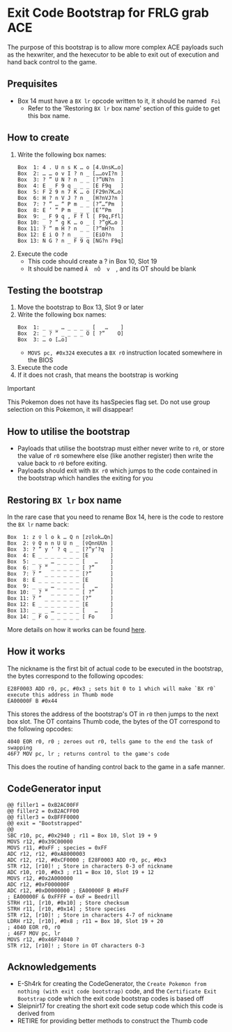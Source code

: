 # Exit Code Bootstrap for FRLG grab ACE
The purpose of this bootstrap is to allow more complex ACE payloads such as the hexwriter, and the hexecutor to be able to exit out of execution and hand back control to the game.

## Prequisites
- Box 14 must have a `BX lr` opcode written to it, it should be named ` Foì`
    - Refer to the 'Restoring `BX lr` box name' section of this guide to get this box name.

## How to create
1. Write the following box names:
    ```
    Box  1: 4 . U n s K … o	[4.UnsK…o]
    Box  2: … … o v I ? n _	[……ovI?n ]
    Box  3: ? ” U N ? n _ _	[?”UN?n  ]
    Box  4: E _ F 9 q _ _ _	[E F9q   ]
    Box  5: F 2 9 n 7 K … o	[F29n7K…o]
    Box  6: H ? n V J ? n _	[H?nVJ?n ]
    Box  7: ? ” … “ P m _ _	[?”…“Pm  ]
    Box  8: E ’ “ P m _ _ _	[E’“Pm   ]
    Box  9: _ F 9 q , F f l	[ F9q,Ffl]
    Box 10: _ ? ” g K … o _	[ ?”gK…o ]
    Box 11: ? ” m H ? n _ _	[?”mH?n  ]
    Box 12: E i O ? n _ _ _	[EiO?n   ]
    Box 13: N G ? n _ F 9 q	[NG?n F9q]
    ```
2. Execute the code
    - This code should create a ? in Box 10, Slot 19
    - It should be named `Â  nÔ  v  `, and its OT should be blank

## Testing the bootstrap
1. Move the bootstrap to Box 13, Slot 9 or later
2. Write the following box names:
    ```
    Box  1: _ _ _ … _ _ _ _	[   …    ]
    Box  2: _ ? ” _ _ _ _ O	[ ?”    O]
    Box  3: … o	[…o]
    ```
    - `MOVS pc, #0x324` executes a `BX r0` instruction located somewhere in the BIOS
3. Execute the code
4. If it does not crash, that means the bootstrap is working

> [!IMPORTANT]
> This Pokemon does not have its hasSpecies flag set.
> Do not use group selection on this Pokemon, it will disappear!

## How to utilise the bootstrap
- Payloads that utilise the bootstrap must either never write to `r0`, or store the value of `r0` somewhere else (like another register) then write the value back to `r0` before exiting.
- Payloads should exit with `BX r0` which jumps to the code contained in the bootstrap which handles the exiting for you

## Restoring `BX lr` box name
In the rare case that you need to rename Box 14, here is the code to restore the `BX lr` name back:
```
Box  1: z ♀ l o k … Q n	[z♀lok…Qn]
Box  2: ♀ Q n n U U n _	[♀QnnUUn ]
Box  3: ? ” y ‘ ? q _ _	[?”y‘?q  ]
Box  4: E _ _ _ _ _ _ _	[E       ]
Box  5: _ _ _ … _ _ _ _	[   …    ]
Box  6: _ ? ” _ _ _ _ _	[ ?”     ]
Box  7: ? ” _ _ _ _ _ _	[?”      ]
Box  8: E _ _ _ _ _ _ _	[E       ]
Box  9: _ _ _ … _ _ _ _	[   …    ]
Box 10: _ ? ” _ _ _ _ _	[ ?”     ]
Box 11: ? ” _ _ _ _ _ _	[?”      ]
Box 12: E _ _ _ _ _ _ _	[E       ]
Box 13: _ _ _ … _ _ _ _	[   …    ]
Box 14: _ F o _ _ _ _ _	[ Fo     ]
```
More details on how it works can be found [here](FRLG_GrabACE_ShortExit.md).

## How it works
The nickname is the first bit of actual code to be executed in the bootstrap, the bytes correspond to the following opcodes:
```
E28F0003 ADD r0, pc, #0x3 ; sets bit 0 to 1 which will make `BX r0` execute this address in Thumb mode
EA00000F B #0x44
```

This stores the address of the bootstrap's OT in `r0` then jumps to the next box slot.
The OT contains Thumb code, the bytes of the OT correspond to the following opcodes:
```
4040 EOR r0, r0 ; zeroes out r0, tells game to the end the task of swapping
46F7 MOV pc, lr ; returns control to the game's code
```
This does the routine of handing control back to the game in a safe manner.

## CodeGenerator input
```
@@ filler1 = 0xB2AC00FF
@@ filler2 = 0xB2ACFF00
@@ filler3 = 0xBFFF0000
@@ exit = "Bootstrapped"
@@
SBC r10, pc, #0x2940 ; r11 = Box 10, Slot 19 + 9
MOVS r12, #0x39C00000
MOVS r11, #0xFF ; species = 0xFF
ADC r12, r12, #0xA8000003
ADC r12, r12, #0xCF0000 ; E28F0003 ADD r0, pc, #0x3
STR r12, [r10]! ; Store in characters 0-3 of nickname
ADC r10, r10, #0x3 ; r11 = Box 10, Slot 19 + 12
MOVS r12, #0x2A000000
ADC r12, #0xF000000F
ADC r12, #0xD0000000 ; EA00000F B #0xFF
; EA00000F & 0xFFFF = 0xF = Beedrill
STRH r11, [r10, #0x10] ; Store checksum
STRH r11, [r10, #0x14] ; Store species
STR r12, [r10]! ; Store in characters 4-7 of nickname
LDRH r12, [r10], #0x8 ; r11 = Box 10, Slot 19 + 20
; 4040 EOR r0, r0
; 46F7 MOV pc, lr
MOVS r12, #0x46F74040 ?
STR r12, [r10]! ; Store in OT characters 0-3
```

## Acknowledgements
- E-Sh4rk for creating the CodeGenerator, the `Create Pokemon from nothing (with exit code bootstrap)` code, and the `Certificate Exit Bootstrap` code which the exit code bootstrap codes is based off
- Sleipnir17 for creating the short exit code setup code which this code is derived from
- RETIRE for providing better methods to construct the Thumb code